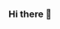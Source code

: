 ### Hi there 👋

<!--
**umairimran/umairimran** is a ✨ _special_ ✨ repository because its `README.md` (this file) appears on your GitHub profile.

Here are some ideas to get you started:

🔭 I'm currently doing data science from 
🌱  I’m currently learning Data Science from FAST-NU, Lahore
📚 Currently in my fourth semester.
👨‍💻 Besides my Data Science degree I am also learning Web Development 
🌟 Dedicated to continuous learning and enhancing my skills.
✨ Passionate to solve real business problems.

